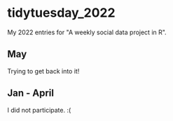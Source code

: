 # tidytuesday_2022
My 2022 entries for "A weekly social data project in R".

## May
Trying to get back into it!

## Jan - April 
I did not participate. :(
